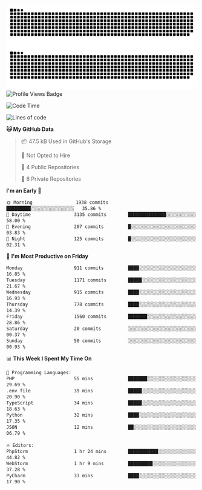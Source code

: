 <img src="https://github.com/nielsbaggerman/nielsbaggerman/blob/output/github-contribution-grid-snake.svg#gh-light-mode-only" alt="GitHub Snake Light">
<img src="https://github.com/nielsbaggerman/nielsbaggerman/blob/output/github-contribution-grid-snake-dark.svg#gh-dark-mode-only" alt="GitHub Snake Dark">
<img src="https://komarev.com/ghpvc/?username=nielsbaggerman&amp;label=Profile+Views" alt="Profile Views Badge" />

<!--START_SECTION:waka-->
![Code Time](http://img.shields.io/badge/Code%20Time-2%2C156%20hrs%2058%20mins-blue)

![Lines of code](https://img.shields.io/badge/From%20Hello%20World%20I%27ve%20Written-7.7%20million%20lines%20of%20code-blue)

**🐱 My GitHub Data** 

> 📦 47.5 kB Used in GitHub's Storage 
 > 
> 🚫 Not Opted to Hire
 > 
> 📜 4 Public Repositories 
 > 
> 🔑 6 Private Repositories 
 > 
**I'm an Early 🐤** 

```text
🌞 Morning                1938 commits        █████████░░░░░░░░░░░░░░░░   35.86 % 
🌆 Daytime                3135 commits        ██████████████░░░░░░░░░░░   58.00 % 
🌃 Evening                207 commits         █░░░░░░░░░░░░░░░░░░░░░░░░   03.83 % 
🌙 Night                  125 commits         █░░░░░░░░░░░░░░░░░░░░░░░░   02.31 % 
```
📅 **I'm Most Productive on Friday** 

```text
Monday                   911 commits         ████░░░░░░░░░░░░░░░░░░░░░   16.85 % 
Tuesday                  1171 commits        █████░░░░░░░░░░░░░░░░░░░░   21.67 % 
Wednesday                915 commits         ████░░░░░░░░░░░░░░░░░░░░░   16.93 % 
Thursday                 778 commits         ████░░░░░░░░░░░░░░░░░░░░░   14.39 % 
Friday                   1560 commits        ███████░░░░░░░░░░░░░░░░░░   28.86 % 
Saturday                 20 commits          ░░░░░░░░░░░░░░░░░░░░░░░░░   00.37 % 
Sunday                   50 commits          ░░░░░░░░░░░░░░░░░░░░░░░░░   00.93 % 
```


📊 **This Week I Spent My Time On** 

```text
💬 Programming Languages: 
PHP                      55 mins             ███████░░░░░░░░░░░░░░░░░░   29.69 % 
.env file                39 mins             █████░░░░░░░░░░░░░░░░░░░░   20.90 % 
TypeScript               34 mins             █████░░░░░░░░░░░░░░░░░░░░   18.63 % 
Python                   32 mins             ████░░░░░░░░░░░░░░░░░░░░░   17.35 % 
JSON                     12 mins             ██░░░░░░░░░░░░░░░░░░░░░░░   06.79 % 

🔥 Editors: 
PhpStorm                 1 hr 24 mins        ███████████░░░░░░░░░░░░░░   44.82 % 
WebStorm                 1 hr 9 mins         █████████░░░░░░░░░░░░░░░░   37.28 % 
PyCharm                  33 mins             ████░░░░░░░░░░░░░░░░░░░░░   17.90 % 
```


<!--END_SECTION:waka-->
